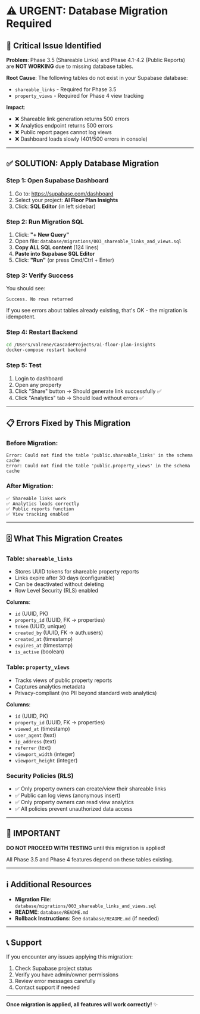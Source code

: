# ⚠️ URGENT: Database Migration Required

## 🔴 Critical Issue Identified

**Problem**: Phase 3.5 (Shareable Links) and Phase 4.1-4.2 (Public Reports) are **NOT WORKING** due to missing database tables.

**Root Cause**: The following tables do not exist in your Supabase database:
- `shareable_links` - Required for Phase 3.5
- `property_views` - Required for Phase 4 view tracking

**Impact**:
- ❌ Shareable link generation returns 500 errors
- ❌ Analytics endpoint returns 500 errors
- ❌ Public report pages cannot log views
- ❌ Dashboard loads slowly (401/500 errors in console)

---

## ✅ SOLUTION: Apply Database Migration

### **Step 1: Open Supabase Dashboard**

1. Go to: https://supabase.com/dashboard
2. Select your project: **AI Floor Plan Insights**
3. Click: **SQL Editor** (in left sidebar)

### **Step 2: Run Migration SQL**

1. Click: **"+ New Query"**
2. Open file: `database/migrations/003_shareable_links_and_views.sql`
3. **Copy ALL SQL content** (124 lines)
4. **Paste into Supabase SQL Editor**
5. Click: **"Run"** (or press Cmd/Ctrl + Enter)

### **Step 3: Verify Success**

You should see:
```
Success. No rows returned
```

If you see errors about tables already existing, that's OK - the migration is idempotent.

### **Step 4: Restart Backend**

```bash
cd /Users/valrene/CascadeProjects/ai-floor-plan-insights
docker-compose restart backend
```

### **Step 5: Test**

1. Login to dashboard
2. Open any property
3. Click "Share" button → Should generate link successfully ✅
4. Click "Analytics" tab → Should load without errors ✅

---

## 📋 Errors Fixed by This Migration

### Before Migration:
```
Error: Could not find the table 'public.shareable_links' in the schema cache
Error: Could not find the table 'public.property_views' in the schema cache
```

### After Migration:
```
✅ Shareable links work
✅ Analytics loads correctly
✅ Public reports function
✅ View tracking enabled
```

---

## 🗄️ What This Migration Creates

### Table: `shareable_links`
- Stores UUID tokens for shareable property reports
- Links expire after 30 days (configurable)
- Can be deactivated without deleting
- Row Level Security (RLS) enabled

**Columns**:
- `id` (UUID, PK)
- `property_id` (UUID, FK → properties)
- `token` (UUID, unique)
- `created_by` (UUID, FK → auth.users)
- `created_at` (timestamp)
- `expires_at` (timestamp)
- `is_active` (boolean)

### Table: `property_views`
- Tracks views of public property reports
- Captures analytics metadata
- Privacy-compliant (no PII beyond standard web analytics)

**Columns**:
- `id` (UUID, PK)
- `property_id` (UUID, FK → properties)
- `viewed_at` (timestamp)
- `user_agent` (text)
- `ip_address` (text)
- `referrer` (text)
- `viewport_width` (integer)
- `viewport_height` (integer)

### Security Policies (RLS)
- ✅ Only property owners can create/view their shareable links
- ✅ Public can log views (anonymous insert)
- ✅ Only property owners can read view analytics
- ✅ All policies prevent unauthorized data access

---

## 🚨 IMPORTANT

**DO NOT PROCEED WITH TESTING** until this migration is applied!

All Phase 3.5 and Phase 4 features depend on these tables existing.

---

## ℹ️ Additional Resources

- **Migration File**: `database/migrations/003_shareable_links_and_views.sql`
- **README**: `database/README.md`
- **Rollback Instructions**: See `database/README.md` (if needed)

---

## 📞 Support

If you encounter any issues applying this migration:
1. Check Supabase project status
2. Verify you have admin/owner permissions
3. Review error messages carefully
4. Contact support if needed

---

**Once migration is applied, all features will work correctly!** ✨
